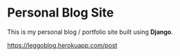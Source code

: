 # Personal Blog Site

This is my personal blog / portfolio site built using **Django**. 

https://leggoblog.herokuapp.com/post
